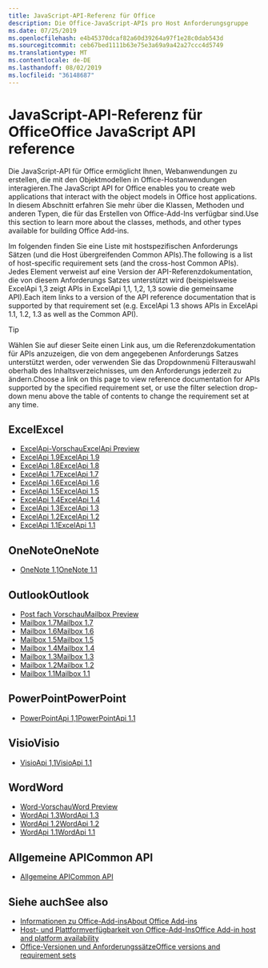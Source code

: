 ```yaml
---
title: JavaScript-API-Referenz für Office
description: Die Office-JavaScript-APIs pro Host Anforderungsgruppe
ms.date: 07/25/2019
ms.openlocfilehash: e4b45370dcaf82a60d39264a97f1e28c0dab543d
ms.sourcegitcommit: ceb67bed1111b63e75e3a69a9a42a27ccc4d5749
ms.translationtype: MT
ms.contentlocale: de-DE
ms.lasthandoff: 08/02/2019
ms.locfileid: "36148687"
---
```

# <a name="office-javascript-api-reference"></a><span data-ttu-id="1f28a-103">JavaScript-API-Referenz für Office</span><span class="sxs-lookup"><span data-stu-id="1f28a-103">Office JavaScript API reference</span></span>

<span data-ttu-id="1f28a-104">Die JavaScript-API für Office ermöglicht Ihnen, Webanwendungen zu erstellen, die mit den Objektmodellen in Office-Hostanwendungen interagieren.</span><span class="sxs-lookup"><span data-stu-id="1f28a-104">The JavaScript API for Office enables you to create web applications that interact with the object models in Office host applications.</span></span> <span data-ttu-id="1f28a-105">In diesem Abschnitt erfahren Sie mehr über die Klassen, Methoden und anderen Typen, die für das Erstellen von Office-Add-Ins verfügbar sind.</span><span class="sxs-lookup"><span data-stu-id="1f28a-105">Use this section to learn more about the classes, methods, and other types available for building Office Add-ins.</span></span>

<span data-ttu-id="1f28a-106">Im folgenden finden Sie eine Liste mit hostspezifischen Anforderungs Sätzen (und die Host übergreifenden Common APIs).</span><span class="sxs-lookup"><span data-stu-id="1f28a-106">The following is a list of host-specific requirement sets (and the cross-host Common APIs).</span></span> <span data-ttu-id="1f28a-107">Jedes Element verweist auf eine Version der API-Referenzdokumentation, die von diesem Anforderungs Satzes unterstützt wird (beispielsweise ExcelApi 1,3 zeigt APIs in ExcelApi 1,1, 1,2, 1,3 sowie die gemeinsame API).</span><span class="sxs-lookup"><span data-stu-id="1f28a-107">Each item links to a version of the API reference documentation that is supported by that requirement set (e.g. ExcelApi 1.3 shows APIs in ExcelApi 1.1, 1.2, 1.3 as well as the Common API).</span></span>

> [!TIP]
> <span data-ttu-id="1f28a-108">Wählen Sie auf dieser Seite einen Link aus, um die Referenzdokumentation für APIs anzuzeigen, die von dem angegebenen Anforderungs Satzes unterstützt werden, oder verwenden Sie das Dropdownmenü Filterauswahl oberhalb des Inhaltsverzeichnisses, um den Anforderungs jederzeit zu ändern.</span><span class="sxs-lookup"><span data-stu-id="1f28a-108">Choose a link on this page to view reference documentation for APIs supported by the specified requirement set, or use the filter selection drop-down menu above the table of contents to change the requirement set at any time.</span></span>

## <a name="excel"></a><span data-ttu-id="1f28a-109">Excel</span><span class="sxs-lookup"><span data-stu-id="1f28a-109">Excel</span></span>

- [<span data-ttu-id="1f28a-110">ExcelApi-Vorschau</span><span class="sxs-lookup"><span data-stu-id="1f28a-110">ExcelApi Preview</span></span>](/javascript/api/excel?view=excel-js-preview)
- [<span data-ttu-id="1f28a-111">ExcelApi 1.9</span><span class="sxs-lookup"><span data-stu-id="1f28a-111">ExcelApi 1.9</span></span>](/javascript/api/excel?view=excel-js-1.9)
- [<span data-ttu-id="1f28a-112">ExcelApi 1.8</span><span class="sxs-lookup"><span data-stu-id="1f28a-112">ExcelApi 1.8</span></span>](/javascript/api/excel?view=excel-js-1.8)
- [<span data-ttu-id="1f28a-113">ExcelApi 1.7</span><span class="sxs-lookup"><span data-stu-id="1f28a-113">ExcelApi 1.7</span></span>](/javascript/api/excel?view=excel-js-1.7)
- [<span data-ttu-id="1f28a-114">ExcelApi 1.6</span><span class="sxs-lookup"><span data-stu-id="1f28a-114">ExcelApi 1.6</span></span>](/javascript/api/excel?view=excel-js-1.6)
- [<span data-ttu-id="1f28a-115">ExcelApi 1.5</span><span class="sxs-lookup"><span data-stu-id="1f28a-115">ExcelApi 1.5</span></span>](/javascript/api/excel?view=excel-js-1.5)
- [<span data-ttu-id="1f28a-116">ExcelApi 1.4</span><span class="sxs-lookup"><span data-stu-id="1f28a-116">ExcelApi 1.4</span></span>](/javascript/api/excel?view=excel-js-1.4)
- [<span data-ttu-id="1f28a-117">ExcelApi 1.3</span><span class="sxs-lookup"><span data-stu-id="1f28a-117">ExcelApi 1.3</span></span>](/javascript/api/excel?view=excel-js-1.3)
- [<span data-ttu-id="1f28a-118">ExcelApi 1.2</span><span class="sxs-lookup"><span data-stu-id="1f28a-118">ExcelApi 1.2</span></span>](/javascript/api/excel?view=excel-js-1.2)
- [<span data-ttu-id="1f28a-119">ExcelApi 1.1</span><span class="sxs-lookup"><span data-stu-id="1f28a-119">ExcelApi 1.1</span></span>](/javascript/api/excel?view=excel-js-1.1)

## <a name="onenote"></a><span data-ttu-id="1f28a-120">OneNote</span><span class="sxs-lookup"><span data-stu-id="1f28a-120">OneNote</span></span>

- [<span data-ttu-id="1f28a-121">OneNote 1,1</span><span class="sxs-lookup"><span data-stu-id="1f28a-121">OneNote 1.1</span></span>](/javascript/api/onenote?view=onenote-js-1.1)

## <a name="outlook"></a><span data-ttu-id="1f28a-122">Outlook</span><span class="sxs-lookup"><span data-stu-id="1f28a-122">Outlook</span></span>

- [<span data-ttu-id="1f28a-123">Post fach Vorschau</span><span class="sxs-lookup"><span data-stu-id="1f28a-123">Mailbox Preview</span></span>](/javascript/api/outlook?view=outlook-js-preview)
- [<span data-ttu-id="1f28a-124">Mailbox 1.7</span><span class="sxs-lookup"><span data-stu-id="1f28a-124">Mailbox 1.7</span></span>](/javascript/api/outlook?view=outlook-js-1.7)
- [<span data-ttu-id="1f28a-125">Mailbox 1.6</span><span class="sxs-lookup"><span data-stu-id="1f28a-125">Mailbox 1.6</span></span>](/javascript/api/outlook?view=outlook-js-1.6)
- [<span data-ttu-id="1f28a-126">Mailbox 1.5</span><span class="sxs-lookup"><span data-stu-id="1f28a-126">Mailbox 1.5</span></span>](/javascript/api/outlook?view=outlook-js-1.5)
- [<span data-ttu-id="1f28a-127">Mailbox 1.4</span><span class="sxs-lookup"><span data-stu-id="1f28a-127">Mailbox 1.4</span></span>](/javascript/api/outlook?view=outlook-js-1.4)
- [<span data-ttu-id="1f28a-128">Mailbox 1.3</span><span class="sxs-lookup"><span data-stu-id="1f28a-128">Mailbox 1.3</span></span>](/javascript/api/outlook?view=outlook-js-1.3)
- [<span data-ttu-id="1f28a-129">Mailbox 1.2</span><span class="sxs-lookup"><span data-stu-id="1f28a-129">Mailbox 1.2</span></span>](/javascript/api/outlook?view=outlook-js-1.2)
- [<span data-ttu-id="1f28a-130">Mailbox 1.1</span><span class="sxs-lookup"><span data-stu-id="1f28a-130">Mailbox 1.1</span></span>](/javascript/api/outlook?view=outlook-js-1.1)

## <a name="powerpoint"></a><span data-ttu-id="1f28a-131">PowerPoint</span><span class="sxs-lookup"><span data-stu-id="1f28a-131">PowerPoint</span></span>

- [<span data-ttu-id="1f28a-132">PowerPointApi 1,1</span><span class="sxs-lookup"><span data-stu-id="1f28a-132">PowerPointApi 1.1</span></span>](/javascript/api/powerpoint?view=powerpoint-js-1.1)

## <a name="visio"></a><span data-ttu-id="1f28a-133">Visio</span><span class="sxs-lookup"><span data-stu-id="1f28a-133">Visio</span></span>

- [<span data-ttu-id="1f28a-134">VisioApi 1,1</span><span class="sxs-lookup"><span data-stu-id="1f28a-134">VisioApi 1.1</span></span>](/javascript/api/visio?view=visio-js-1.1)

## <a name="word"></a><span data-ttu-id="1f28a-135">Word</span><span class="sxs-lookup"><span data-stu-id="1f28a-135">Word</span></span>

- [<span data-ttu-id="1f28a-136">Word-Vorschau</span><span class="sxs-lookup"><span data-stu-id="1f28a-136">Word Preview</span></span>](/javascript/api/word?view=word-js-preview)
- [<span data-ttu-id="1f28a-137">WordApi 1.3</span><span class="sxs-lookup"><span data-stu-id="1f28a-137">WordApi 1.3</span></span>](/javascript/api/word?view=word-js-1.3)
- [<span data-ttu-id="1f28a-138">WordApi 1.2</span><span class="sxs-lookup"><span data-stu-id="1f28a-138">WordApi 1.2</span></span>](/javascript/api/word?view=word-js-1.2)
- [<span data-ttu-id="1f28a-139">WordApi 1.1</span><span class="sxs-lookup"><span data-stu-id="1f28a-139">WordApi 1.1</span></span>](/javascript/api/word?view=word-js-1.1)

## <a name="common-api"></a><span data-ttu-id="1f28a-140">Allgemeine API</span><span class="sxs-lookup"><span data-stu-id="1f28a-140">Common API</span></span>

- [<span data-ttu-id="1f28a-141">Allgemeine API</span><span class="sxs-lookup"><span data-stu-id="1f28a-141">Common API</span></span>](/javascript/api/office?view=common-js)

## <a name="see-also"></a><span data-ttu-id="1f28a-142">Siehe auch</span><span class="sxs-lookup"><span data-stu-id="1f28a-142">See also</span></span>

- [<span data-ttu-id="1f28a-143">Informationen zu Office-Add-ins</span><span class="sxs-lookup"><span data-stu-id="1f28a-143">About Office Add-ins</span></span>](/office/dev/add-ins/overview)
- [<span data-ttu-id="1f28a-144">Host- und Plattformverfügbarkeit von Office-Add-Ins</span><span class="sxs-lookup"><span data-stu-id="1f28a-144">Office Add-in host and platform availability</span></span>](/office/dev/add-ins/overview/office-add-in-availability)
- [<span data-ttu-id="1f28a-145">Office-Versionen und Anforderungssätze</span><span class="sxs-lookup"><span data-stu-id="1f28a-145">Office versions and requirement sets</span></span>](/office/dev/add-ins/develop/office-versions-and-requirement-sets)
